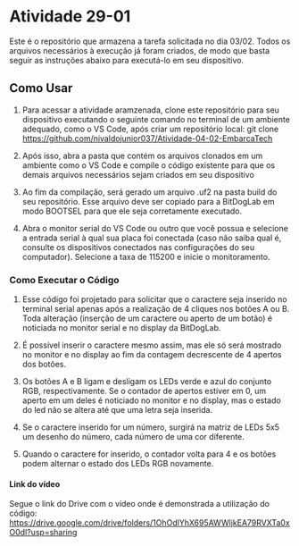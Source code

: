 # Atividade 29-01

Este é o repositório que armazena a tarefa solicitada no dia 03/02. Todos os arquivos necessários à execução já foram criados, de modo que basta seguir as instruções abaixo para executá-lo em seu dispositivo.

## Como Usar

1. Para acessar a atividade aramzenada, clone este repositório para seu dispositivo executando o seguinte comando no terminal de um ambiente adequado, como o VS Code, após criar um repositório local: 
git clone https://github.com/nivaldojunior037/Atividade-04-02-EmbarcaTech

2. Após isso, abra a pasta que contém os arquivos clonados em um ambiente como o VS Code e compile o código existente para que os demais arquivos necessários sejam criados em seu dispositivo

3. Ao fim da compilação, será gerado um arquivo .uf2 na pasta build do seu repositório. Esse arquivo deve ser copiado para a BitDogLab em modo BOOTSEL para que ele seja corretamente executado. 

4. Abra o monitor serial do VS Code ou outro que você possua e selecione a entrada serial à qual sua placa foi conectada (caso não saiba qual é, consulte os dispositivos conectados nas configurações do seu computador). Selecione a taxa de 115200 e inicie o monitoramento.

### Como Executar o Código

1. Esse código foi projetado para solicitar que o caractere seja inserido no terminal serial apenas após a realização de 4 cliques nos botões A ou B. Toda alteração (inserção de um caractere ou aperto de um botão) é noticiada no monitor serial e no display da BitDogLab. 

2. É possível inserir o caractere mesmo assim, mas ele só será mostrado no monitor e no display ao fim da contagem decrescente de 4 apertos dos botões. 

3. Os botões A e B ligam e desligam os LEDs verde e azul do conjunto RGB, respectivamente. Se o contador de apertos estiver em 0, um aperto em um deles é noticiado no monitor e no display, mas o estado do led não se altera até que uma letra seja inserida.

4. Se o caractere inserido for um número, surgirá na matriz de LEDs 5x5 um desenho do número, cada número de uma cor diferente. 

5. Quando o caractere for inserido, o contador volta para 4 e os botões podem alternar o estado dos LEDs RGB novamente. 

#### Link do vídeo

Segue o link do Drive com o vídeo onde é demonstrada a utilização do código: https://drive.google.com/drive/folders/1OhOdlYhX695AWWljkEA79RVXTa0xO0dl?usp=sharing 